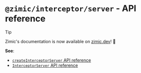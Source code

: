 # `@zimic/interceptor/server` - API reference

> [!TIP]
>
> Zimic's documentation is now available on [zimic.dev](https://zimic.dev)! :tada:

**See**:

- [`createInterceptorServer` API reference](https://zimic.dev/docs/interceptor/api/create-interceptor-server)
- [`InterceptorServer` API reference](https://zimic.dev/docs/interceptor/api/interceptor-server)
